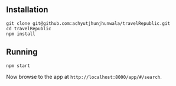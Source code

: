 ## Installation

    git clone git@github.com:achyutjhunjhunwala/travelRepublic.git
    cd travelRepublic
    npm install

## Running

    npm start

Now browse to the app at `http://localhost:8000/app/#/search`.
